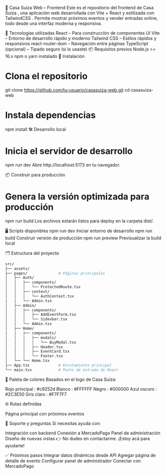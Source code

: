 🎉 Casa Suiza Web – Frontend
Este es el repositorio del frontend de Casa Suiza , una aplicación web desarrollada con Vite + React y estilizada con TailwindCSS . Permite mostrar próximos eventos y vender entradas online, todo desde una interfaz moderna y responsiva.

🧩 Tecnologías utilizadas
React – Para construcción de componentes UI
Vite – Entorno de desarrollo rápido y moderno
Tailwind CSS – Estilos rápidos y responsivos
react-router-dom – Navegación entre páginas
TypeScript (opcional) – Tipado seguro (si lo usaste)
📦 Requisitos previos
Node.js >= 16.x
npm o yarn instalado
🚀 Instalación
# Clona el repositorio
git clone https://github.com/tu-usuario/casasuiza-web.git 
cd casasuiza-web

# Instala dependencias
npm install
🛠 Desarrollo local

# Inicia el servidor de desarrollo
npm run dev
Abre http://localhost:5173 en tu navegador.

📦 Construir para producción
# Genera la versión optimizada para producción
npm run build
Los archivos estarán listos para deploy en la carpeta dist/.

🖥 Scripts disponibles
npm run dev
Iniciar entorno de desarrollo
npm run build
Construir versión de producción
npm run preview
Previsualizar la build local

🗂️ Estructura del proyecto
```bash
src/
├── assets/ 
├── pages/              # Páginas principales
│   ├── Auth/
│   │   ├── components/
│   │   │   └── ProtectedRoute.tsx 
│   │   ├── context/
│   │   │   └── AuthContext.tsx 
│   │   └── Admin.tsx
│   ├── Admin/
│   │   ├── components/
│   │   │   ├── AddEventForm.tsx 
│   │   │   └── Sidevbar.tsx 
│   │   └── Admin.tsx
│   ├── Home/
│   │   ├── components/
│   │   │   ├── modals/
│   │   │   │   └── BuyModal.tsx
│   │   │   ├── Header.tsx 
│   │   │   ├── EventCard.tsx  
│   │   │   └── Footer.tsx
│   └── └── Home.tsx
├── App.tsx             # Enrutamiento principal
└── main.tsx            # Punto de entrada de React
```
🎨 Paleta de colores
Basados en el logo de Casa Suiza:

Rojo principal : #c9252d
Blanco : #FFFFFF
Negro : #000000
Azul oscuro : #2C3E50
Gris claro : #F7F7F7

🌐 Rutas definidas

Página principal con próximos eventos

💬 Soporte y preguntas
Si necesitas ayuda con:

Integración con backend
Conexión a MercadoPago
Panel de administración
Diseño de nuevas vistas
👉 No dudes en contactarme. ¡Estoy acá para ayudarte!

✅ Próximos pasos
Integrar datos dinámicos desde API
Agregar página de detalle de evento
Configurar panel de administrador
Conectar con MercadoPago